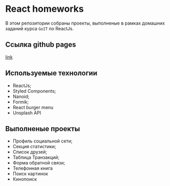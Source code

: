 # React homeworks

В этом репозитории собраны проекты, выполненые в рамках домашних заданий курса
`GoIT` по ReactJs.

## Ссылка github pages

[link](https://cherkasovaa.github.io/react-goit-homework/)

## Используемые технологии

- ReactJs;
- Styled Components;
- Nanoid;
- Formik;
- React burger menu
- Unsplash API

## Выполненые проекты

- Профиль социальной сети;
- Секция статистики;
- Список друзей;
- Таблица Транзакций;
- Форма обратной связи;
- Телефонная книга
- Поиск картинок
- Кинопоиск
